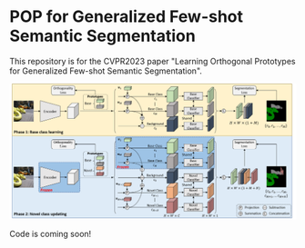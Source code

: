 # POP for Generalized Few-shot Semantic Segmentation
This repository is for the CVPR2023 paper "Learning Orthogonal Prototypes for Generalized Few-shot Semantic Segmentation".

<div align="center">
  <img src="figures/network.png" width="600" />
</div>

Code is coming soon!